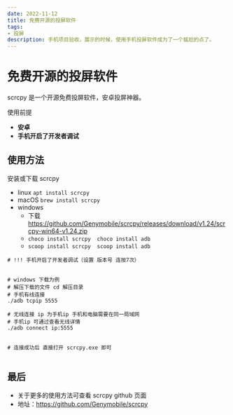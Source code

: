 ```yaml
---
date: 2022-11-12
title: 免费开源的投屏软件
tags:
- 投屏
description: 手机项目验收，展示的时候，使用手机投屏软件成为了一个尴尬的点了。
---
```


# 免费开源的投屏软件


scrcpy 是一个开源免费投屏软件，安卓投屏神器。


使用前提
- **安卓**
- **手机开启了开发者调试**



## 使用方法

安装或下载 scrcpy

- linux `apt install scrcpy`
- macOS `brew install scrcpy`
- windows
  - 下载 https://github.com/Genymobile/scrcpy/releases/download/v1.24/scrcpy-win64-v1.24.zip
  - `choco install scrcpy  choco install adb`
  - `scoop install scrcpy  scoop install adb `


```shell
# !!! 手机开启了开发者调试（设置 版本号 连按7次）


# windows 下载为例
# 解压下载的文件 cd 解压目录
# 手机有线连接
./adb tcpip 5555

# 无线连接 ip 为手机ip 手机和电脑需要在同一局域网
# 手机ip 可通过查看无线详情
./adb connect ip:5555


# 连接成功后 直接打开 scrcpy.exe 即可


```


## 最后

- 关于更多的使用方法可查看 scrcpy github 页面
- 地址：https://github.com/Genymobile/scrcpy

